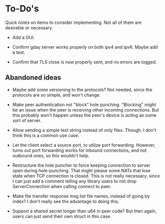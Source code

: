 # To-Do's
Quick notes on items to consider implementing.
Not all of them are desirable or necessary.

- Add a GUI.

- Confirm gday server works properly on both ipv4 and ipv6. Maybe add a test.

- Confirm that TLS close is now properly sent, and no errors are logged.


## Abandoned ideas

- Maybe add some versioning to the protocols?
  Not needed, since the protocols are so simple, and won't change.

- Make peer authentication not "block" hole punching.
  "Blocking" might be an issue when the peer is receiving other
  incoming connections. But this probably won't happen unless
  the peer's device is acting as some sort of server.

- Allow sending a simple text string instead of only files.
  Though, I don't think this is a common use case.

- Let the client select a source port, to utilize port forwarding.
  However, turns out port forwarding works for inbound connections,
  and not outbound ones, so this wouldn't help.

- Restructure the hole puncher to force keeping connection to server open
  during hole-punching. That might please some NATs that lose state when TCP connection is closed.
  This is not really necessary, since I can just add a comment
  telling any library users to not drop ServerConnection when calling connect to peer.

- Make file transfer response msg list file names, instead of going by index?
  I don't really see the advantage to doing this.

- Support a shared secret longer than u64 in peer code? But then again,
  users can just send their own struct in this case.